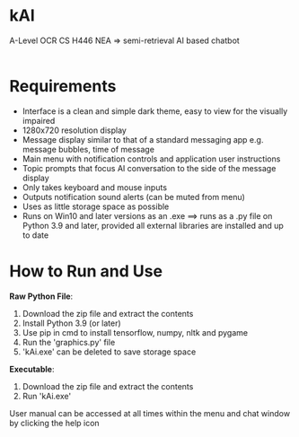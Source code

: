 # kAI
A-Level OCR CS H446 NEA => semi-retrieval AI based chatbot<br><br>

# Requirements

- Interface is a clean and simple dark theme, easy to view for the visually impaired
- 1280x720 resolution display
- Message display similar to that of a standard messaging app e.g. message bubbles, time of message
- Main menu with notification controls and application user instructions
- Topic prompts that focus AI conversation to the side of the message display
- Only takes keyboard and mouse inputs
- Outputs notification sound alerts (can be muted from menu)
- Uses as little storage space as possible
- Runs on Win10 and later versions as an .exe ==> runs as a .py file on Python 3.9 and later, provided all external libraries are installed and up to date

# How to Run and Use
**Raw Python File**:
<ol><li>Download the zip file and extract the contents</li>
  <li>Install Python 3.9 (or later)</li>
  <li>Use pip in cmd to install tensorflow, numpy, nltk and pygame</li>
  <li>Run the 'graphics.py' file</li>
  <li>'kAi.exe' can be deleted to save storage space</li>
</ol>

**Executable**:
<ol><li>Download the zip file and extract the contents</li>
  <li>Run 'kAi.exe'</li>
</ol>

User manual can be accessed at all times within the menu and chat window by clicking the help icon
